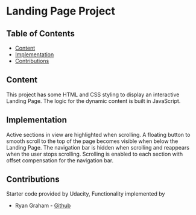 # Landing Page Project

## Table of Contents

* [Content](#instructions)
* [Implementation](#implementation)
* [Contributions](#contributions)


## Content

This project has some HTML and CSS styling to display an interactive Landing Page.  The logic for the dynamic content is built in JavaScript.

## Implementation

Active sections in view are highlighted when scrolling. A floating button to smooth scroll to the top of the page becomes visible when below the Landing Page. The navigation bar is hidden when scrolling and reappears when the user stops scrolling. Scrolling is enabled to each section with offset compensation for the navigation bar.

## Contributions

Starter code provided by Udacity, Functionality implemented by
* Ryan Graham - [Github](https://github.com/ryanxgraham)
